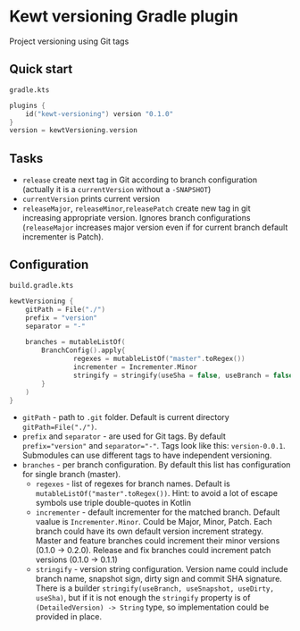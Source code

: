# Kewt versioning Gradle plugin

Project versioning using Git tags

## Quick start
`gradle.kts`
```kotlin
plugins {
    id("kewt-versioning") version "0.1.0"
}
version = kewtVersioning.version
```

## Tasks
* `release` create next tag in Git according to branch configuration (actually it is a `currentVersion` without a 
`-SNAPSHOT`)
* `currentVersion` prints current version
* `releaseMajor`, `releaseMinor`,`releasePatch` create new tag in git increasing appropriate version. 
Ignores branch configurations (`releaseMajor` increases major version even if for current branch default incrementer is 
Patch).

## Configuration
`build.gradle.kts`
```kotlin
kewtVersioning {
    gitPath = File("./")
    prefix = "version"
    separator = "-"

    branches = mutableListOf(
        BranchConfig().apply{
                regexes = mutableListOf("master".toRegex())
                incrementer = Incrementer.Minor
                stringify = stringify(useSha = false, useBranch = false)
        }       
    )
}
```
* `gitPath` - path to `.git` folder. Default is current directory `gitPath=File("./")`.
* `prefix` and `separator` - are used for Git tags. By default `prefix="version"` and `separator="-"`. Tags look like 
this: `version-0.0.1`. Submodules can use different tags to have independent versioning. 
* `branches` - per branch configuration. By default this list has configuration for single branch (master).
  * `regexes` - list of regexes for branch names. Default is `mutableListOf("master".toRegex())`. Hint: to avoid a lot 
  of escape symbols use triple double-quotes in Kotlin
  * `incrementer` - default incrementer for the matched branch. Default vaalue is `Incrementer.Minor`. Could be Major, Minor, Patch. Each branch could have its own
   default version increment strategy. Master and feature branches could increment their minor versions (0.1.0 -> 0.2.0).
   Release and fix branches could increment patch versions (0.1.0 -> 0.1.1) 
  * `stringify` - version string configuration. Version name could include branch name, snapshot sign, dirty sign and 
  commit SHA signature. There is a builder `stringify(useBranch, useSnapshot, useDirty, useSha)`, but if it is not 
  enough the `stringify` property is of `(DetailedVersion) -> String` type, so implementation could be provided in place. 
